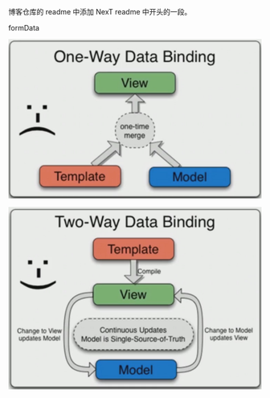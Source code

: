 博客仓库的 readme 中添加 NexT readme 中开头的一段。

formData

![单向数据绑定流程图](one-way-data-binding.png)

![双向数据绑定图](two-way-data-binding.png)

